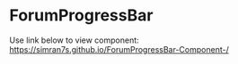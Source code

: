 # ForumProgressBar
Use link below to view component:
https://simran7s.github.io/ForumProgressBar-Component-/
